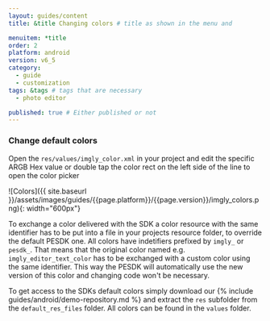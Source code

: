 ```yaml
---
layout: guides/content
title: &title Changing colors # title as shown in the menu and

menuitem: *title
order: 2
platform: android
version: v6_5
category:
  - guide
  - customization
tags: &tags # tags that are necessary
  - photo editor

published: true # Either published or not
---
```


### Change default colors

Open the `res/values/imgly_color.xml` in your project and edit the specific ARGB Hex value or double tap the color rect on the left side of the line to open the color picker

![Colors]({{ site.baseurl }}/assets/images/guides/{{page.platform}}/{{page.version}}/imgly_colors.png){: width="600px"}

To exchange a color delivered with the SDK a color resource with the same identifier has to be put into a file in your projects resource folder, to override the default PESDK one.
All colors have indetifiers prefixed by `imgly_` or `pesdk_`. That means that the original color named e.g. `imgly_editor_text_color` has to be exchanged with a custom color using the same identifier.
This way the PESDK will automatically use the new version of this color and changing code won't be necessary.

To get access to the SDKs default colors simply download our {% include guides/android/demo-repository.md %} and extract the `res` subfolder from the `default_res_files` folder. All colors can be found in the `values` folder.

